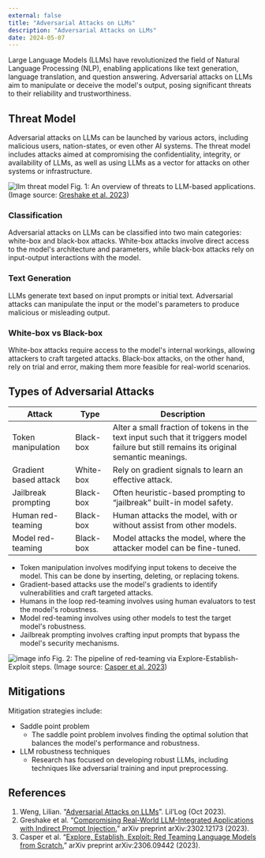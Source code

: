 ```yaml
---
external: false
title: "Adversarial Attacks on LLMs"
description: "Adversarial Attacks on LLMs"
date: 2024-05-07
---
```


Large Language Models (LLMs) have revolutionized the field of Natural Language Processing (NLP), enabling applications like text generation, language translation, and question answering. Adversarial attacks on LLMs aim to manipulate or deceive the model's output, posing significant threats to their reliability and trustworthiness.

## Threat Model

Adversarial attacks on LLMs can be launched by various actors, including malicious users, nation-states, or even other AI systems. The threat model includes attacks aimed at compromising the confidentiality, integrity, or availability of LLMs, as well as using LLMs as a vector for attacks on other systems or infrastructure.

![llm threat model](https://i.imgur.com/sH1rKrZ.png)
Fig. 1: An overview of threats to LLM-based applications. (Image source: [Greshake et al. 2023](https://arxiv.org/abs/2302.12173))

### Classification

Adversarial attacks on LLMs can be classified into two main categories: white-box and black-box attacks. White-box attacks involve direct access to the model's architecture and parameters, while black-box attacks rely on input-output interactions with the model.

### Text Generation

LLMs generate text based on input prompts or initial text. Adversarial attacks can manipulate the input or the model's parameters to produce malicious or misleading output.

### White-box vs Black-box

White-box attacks require access to the model's internal workings, allowing attackers to craft targeted attacks. Black-box attacks, on the other hand, rely on trial and error, making them more feasible for real-world scenarios.

## Types of Adversarial Attacks

| Attack                | Type      | Description                                                                                  |
|-----------------------|-----------|----------------------------------------------------------------------------------------------|
| Token manipulation    | Black-box | Alter a small fraction of tokens in the text input such that it triggers model failure but still remains its original semantic meanings. |
| Gradient based attack | White-box | Rely on gradient signals to learn an effective attack.                                       |
| Jailbreak prompting   | Black-box | Often heuristic-based prompting to “jailbreak” built-in model safety.                          |
| Human red-teaming     | Black-box | Human attacks the model, with or without assist from other models.                            |
| Model red-teaming     | Black-box | Model attacks the model, where the attacker model can be fine-tuned.                         |


- Token manipulation involves modifying input tokens to deceive the model. This can be done by inserting, deleting, or replacing tokens.
- Gradient-based attacks use the model's gradients to identify vulnerabilities and craft targeted attacks.
- Humans in the loop red-teaming involves using human evaluators to test the model's robustness.
- Model red-teaming involves using other models to test the target model's robustness.
- Jailbreak prompting involves crafting input prompts that bypass the model's security mechanisms.

![image info](https://i.imgur.com/ukA2BSl.png)
Fig. 2: The pipeline of red-teaming via Explore-Establish-Exploit steps. (Image source: [Casper et al. 2023](https://arxiv.org/abs/2306.09442))

## Mitigations

Mitigation strategies include:
- Saddle point problem
    - The saddle point problem involves finding the optimal solution that balances the model's performance and robustness.
- LLM robustness techniques
    - Research has focused on developing robust LLMs, including techniques like adversarial training and input preprocessing.

## References
1. Weng, Lilian. “[Adversarial Attacks on LLMs](https://lilianweng.github.io/posts/2023-10-25-adv-attack-llm)”. Lil’Log (Oct 2023).
2. Greshake et al. “[Compromising Real-World LLM-Integrated Applications with Indirect Prompt Injection.](https://arxiv.org/abs/2302.12173)” arXiv preprint arXiv:2302.12173 (2023).
3. Casper et al. “[Explore, Establish, Exploit: Red Teaming Language Models from Scratch.](https://arxiv.org/abs/2306.09442)” arXiv preprint arXiv:2306.09442 (2023).